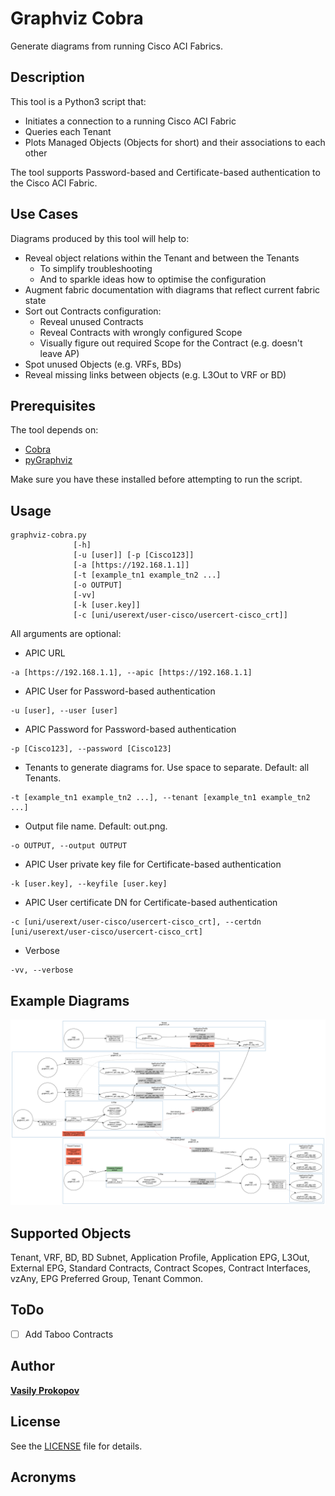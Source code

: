 # Graphviz Cobra

Generate diagrams from running Cisco ACI Fabrics.

## Description

This tool is a Python3 script that:
- Initiates a connection to a running Cisco ACI Fabric
- Queries each Tenant
- Plots Managed Objects (Objects for short) and their associations to each other

The tool supports Password-based and Certificate-based authentication to the Cisco ACI Fabric.

## Use Cases

Diagrams produced by this tool will help to:
- Reveal object relations within the Tenant and between the Tenants
  * To simplify troubleshooting
  * And to sparkle ideas how to optimise the configuration
- Augment fabric documentation with diagrams that reflect current fabric state
- Sort out Contracts configuration:
  * Reveal unused Contracts
  * Reveal Contracts with wrongly configured Scope
  * Visually figure out required Scope for the Contract (e.g. doesn't leave AP)
- Spot unused Objects (e.g. VRFs, BDs)
- Reveal missing links between objects (e.g. L3Out to VRF or BD)

## Prerequisites

The tool depends on:
- [Cobra](https://github.com/datacenter/cobra)
- [pyGraphviz](https://github.com/pygraphviz/pygraphviz)

Make sure you have these installed before attempting to run the script.

## Usage
```
graphviz-cobra.py
              [-h]
              [-u [user]] [-p [Cisco123]]
              [-a [https://192.168.1.1]]
              [-t [example_tn1 example_tn2 ...]
              [-o OUTPUT]
              [-vv]
              [-k [user.key]]
              [-c [uni/userext/user-cisco/usercert-cisco_crt]]
```

All arguments are optional:
- APIC URL           
```
-a [https://192.168.1.1], --apic [https://192.168.1.1]
```
- APIC User for Password-based authentication
```
-u [user], --user [user]
```
- APIC Password for Password-based authentication
```                
-p [Cisco123], --password [Cisco123]
```
- Tenants to generate diagrams for. Use space to separate. Default: all Tenants.
```
-t [example_tn1 example_tn2 ...], --tenant [example_tn1 example_tn2 ...]
```
- Output file name. Default: out.png.
```
-o OUTPUT, --output OUTPUT
```
- APIC User private key file for Certificate-based authentication
```
-k [user.key], --keyfile [user.key]
```
- APIC User certificate DN for Certificate-based authentication
```
-c [uni/userext/user-cisco/usercert-cisco_crt], --certdn [uni/userext/user-cisco/usercert-cisco_crt]
```
- Verbose
```
-vv, --verbose
```

## Example Diagrams

![example_diagram_1](example_diagrams/example_diagram_1.png)

## Supported Objects

Tenant, VRF, BD, BD Subnet, Application Profile, Application EPG, L3Out, External EPG, Standard Contracts, Contract Scopes, Contract Interfaces, vzAny, EPG Preferred Group, Tenant Common.

## ToDo

- [ ] Add Taboo Contracts

## Author

[**Vasily Prokopov**](https://github.com/vasilyprokopov)

## License

See the [LICENSE](LICENSE) file for details.

## Acronyms
